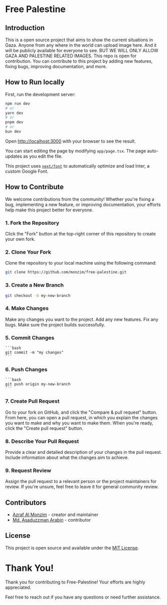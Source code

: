 # Free Palestine

## Introduction

This is a open source project that aims to show the current situations in Gaza. Anyone from any where in the world can upload image here. And it will be publicly available for everyone to see. BUT WE WILL ONLY ALLOW GAZA AND PALESTINE RELATED IMAGES. This repo is open for contribution. You can contribute to this project by adding new features, fixing bugs, improving documentation, and more.

## How to Run locally

First, run the development server:

```bash
npm run dev
# or
yarn dev
# or
pnpm dev
# or
bun dev
```

Open [http://localhost:3000](http://localhost:3000) with your browser to see the result.

You can start editing the page by modifying `app/page.tsx`. The page auto-updates as you edit the file.

This project uses [`next/font`](https://nextjs.org/docs/basic-features/font-optimization) to automatically optimize and load Inter, a custom Google Font.

## How to Contribute

We welcome contributions from the community! Whether you're fixing a bug, implementing a new feature, or improving documentation, your efforts help make this project better for everyone.

### 1. Fork the Repository

Click the "Fork" button at the top-right corner of this repository to create your own fork.

### 2. Clone Your Fork

Clone the repository to your local machine using the following command:

```bash
git clone https://github.com/monzim/free-palestine.git
```

### 3. Create a New Branch

```bash
git checkout -b my-new-branch
```

### 4. Make Changes

Make any changes you want to the project. Add any new features. Fix any bugs. Make sure the project builds successfully.

### 5. Commit Changes

    ```bash
    git commit -m "my changes"
    ```

### 6. Push Changes

    ```bash
    git push origin my-new-branch
    ```

### 7. Create Pull Request

Go to your fork on GitHub, and click the "Compare & pull request" button. From here, you can open a pull request, in which you explain the changes you want to make and why you want to make them. When you're ready, click the "Create pull request" button.

### 8. Describe Your Pull Request

Provide a clear and detailed description of your changes in the pull request. Include information about what the changes aim to achieve.

### 9. Request Review

Assign the pull request to a relevant person or the project maintainers for review. If you're unsure, feel free to leave it for general community review.

## Contributors

- [Azraf Al Monzim](https://github.com/monzim) - creator and maintainer
- [Md. Asaduzzman Arabin](https://github.com/azn-arabin) - contributor

## License

This project is open source and available under the [MIT License](LICENSE).

# Thank You!

Thank you for contributing to Free-Palestine! Your efforts are highly appreciated.

Feel free to reach out if you have any questions or need further assistance.

